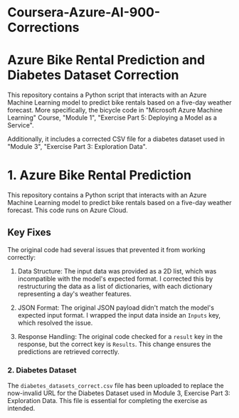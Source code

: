 # Coursera-Azure-AI-900-Corrections
# Azure Bike Rental Prediction and Diabetes Dataset Correction

This repository contains a Python script that interacts with an Azure Machine Learning model to predict bike rentals based on a five-day weather forecast. More specifically, the bicycle code in "Microsoft Azure Machine Learning" Course, "Module 1", "Exercise Part 5: Deploying a Model as a Service".

Additionally, it includes a corrected CSV file for a diabetes dataset used in "Module 3", "Exercise Part 3: Exploration Data".

# 1. Azure Bike Rental Prediction

This repository contains a Python script that interacts with an Azure Machine Learning model to predict bike rentals based on a five-day weather forecast. This code runs on Azure Cloud.

## Key Fixes

The original code had several issues that prevented it from working correctly:

1. Data Structure: The input data was provided as a 2D list, which was incompatible with the model's expected format. I corrected this by restructuring the data as a list of dictionaries, with each dictionary representing a day's weather features.
   
2. JSON Format: The original JSON payload didn't match the model's expected input format. I wrapped the input data inside an `Inputs` key, which resolved the issue.

3. Response Handling: The original code checked for a `result` key in the response, but the correct key is `Results`. This change ensures the predictions are retrieved correctly.

### 2. Diabetes Dataset

The `diabetes_datasets_correct.csv` file has been uploaded to replace the now-invalid URL for the Diabetes Dataset used in Module 3, Exercise Part 3: Exploration Data. This file is essential for completing the exercise as intended.
